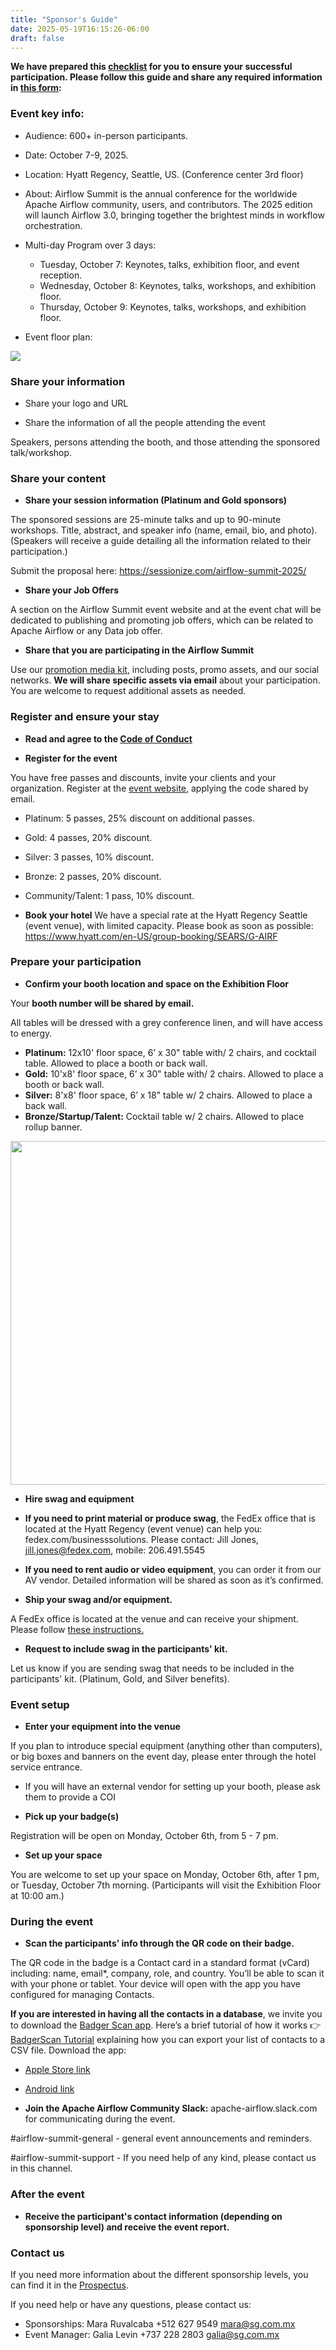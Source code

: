 ```yaml
---
title: "Sponsor's Guide"
date: 2025-05-19T16:15:26-06:00
draft: false
---
```


**We have prepared this <a href="https://docs.google.com/document/d/1h0jpceBcRpK3H5Gpp8Sp-hxZfQhMbRssJwkCJto6f_0/edit?usp=sharing" targe="_blank">checklist</a> for you to ensure your successful participation. Please follow this guide and share any required information in <a href="https://forms.gle/yqA5hdpHYr2eHRe69" targe="_blank">this form</a>:**

<h3 class="sub-color-partner">Event key info:</h3>

* Audience: 600+ in-person participants.

* Date: October 7-9, 2025.

* Location: Hyatt Regency, Seattle, US. (Conference center 3rd floor)

* About: Airflow Summit is the annual conference for the worldwide Apache Airflow community, users, and contributors. The 2025 edition will launch Airflow 3.0, bringing together the brightest minds in workflow orchestration.

* Multi-day Program over 3 days:
  - Tuesday, October 7: Keynotes, talks, exhibition floor, and event reception.
  - Wednesday, October 8: Keynotes, talks, workshops, and exhibition floor.
  - Thursday, October 9: Keynotes, talks, workshops, and exhibition floor.

* Event floor plan:

<img src="/images/partners/sponsors-page/f1.png" class="img-fluid mx-auto d-block mt-4" >

<br>


<h3 class="sub-color-partner">Share your information</h3>

* Share your logo and URL

* Share the information of all the people attending the event 

Speakers, persons attending the booth, and those attending the sponsored talk/workshop.


<h3 class="sub-color-partner">Share your content</h3>

* **Share your session information (Platinum and Gold sponsors)**

The sponsored sessions are 25-minute talks and up to 90-minute workshops. Title, abstract, and speaker info (name, email, bio, and photo). (Speakers will receive a guide detailing all the information related to their participation.) 

Submit the proposal here: https://sessionize.com/airflow-summit-2025/ 

* **Share your Job Offers**

A section on the Airflow Summit event website and at the event chat will be dedicated to publishing and promoting job offers, which can be related to Apache Airflow or any Data job offer.

* **Share that you are participating in the Airflow Summit**

Use our <a href="https://ospo.notion.site/Airflow-Summit-2025-Promo-Kit-3f86196e9d2b4738b0ecb62ac45f2ba9" target="_blank">promotion media kit</a>, including posts, promo assets, and our social networks. 
**We will share specific assets via email** about your participation. You are welcome to request additional assets as needed.


<h3 class="sub-color-partner">Register and ensure your stay</h3>

* **Read and agree to the [Code of Conduct](coc/)**

* **Register for the event**

You have free passes and discounts, invite your clients and your organization. Register at the [event website](tickets/), applying the code shared by email.

* Platinum: 5 passes, 25% discount on additional passes.
* Gold: 4 passes, 20% discount.
* Silver: 3 passes, 10% discount.
* Bronze: 2 passes, 20% discount.
* Community/Talent: 1 pass, 10% discount.

* **Book your hotel**
We have a special rate at the Hyatt Regency Seattle (event venue), with limited capacity. Please book as soon as possible: https://www.hyatt.com/en-US/group-booking/SEARS/G-AIRF



<h3 class="sub-color-partner">Prepare your participation</h3>

* **Confirm your booth location and space on the Exhibition Floor**

Your **booth number will be shared by email.**

All tables will be dressed with a grey conference linen, and will have access to energy.

- **Platinum:** 12x10' floor space, 6’ x 30" table with/ 2 chairs, and cocktail table. Allowed to place a booth or back wall.
- **Gold:** 10'x8' floor space, 6’ x 30" table with/ 2 chairs. Allowed to place a booth or back wall.
- **Silver:** 8'x8' floor space, 6’ x 18" table w/ 2 chairs. Allowed to place a back wall.
- **Bronze/Startup/Talent:** Cocktail table w/ 2 chairs. Allowed to place rollup banner.


<img src="/images/partners/sponsors-page/prepare-your-participation.png" class="img-fluid mx-auto d-block mt-4" width="550px" >

<br>

* **Hire swag and equipment**

* **If you need to print material or produce swag**, the FedEx office that is located at the Hyatt Regency (event venue) can help you: fedex.com/businesssolutions. Please contact: Jill Jones, jill.jones@fedex.com, mobile: 206.491.5545  

* **If you need to rent audio or video equipment**, you can order it from our AV vendor. Detailed information will be shared as soon as it’s confirmed.

* **Ship your swag and/or equipment.**

A FedEx office is located at the venue and can receive your shipment. Please follow <a href="https://drive.google.com/file/d/1NaiE_i7Q_QMOuNmF7MbbNLN2G2zO_Cg5/view?usp=sharing" target="_blank">these instructions.</a>


* **Request to include swag in the participants' kit.**

Let us know if you are sending swag that needs to be included in the participants' kit. (Platinum, Gold, and Silver benefits). 


<h3 class="sub-color-partner">Event setup</h3>

* **Enter your equipment into the venue**

If you plan to introduce special equipment (anything other than computers), or big boxes and banners on the event day, please enter through the hotel service entrance.

   - If you will have an external vendor for setting up your booth, please ask them to provide a COI

* **Pick up your badge(s)**

Registration will be open on Monday, October 6th, from 5 - 7 pm. 

* **Set up your space**

You are welcome to set up your space on Monday, October 6th, after 1 pm, or Tuesday, October 7th morning. (Participants will visit the Exhibition Floor at 10:00 am.)


<h3 class="sub-color-partner">During the event</h3>

* **Scan the participants’ info through the QR code on their badge.**

The QR code in the badge is a Contact card in a standard format (vCard) including: name, email*, company, role, and country. You’ll be able to scan it with your phone or tablet. Your device will open with the app you have configured for managing Contacts. 

**If you are interested in having all the contacts in a database**, we invite you to download the <a href="http://www.badgerscan.org/" target="_blank">Badger Scan app</a>. Here’s a brief tutorial of how it works 👉  <a href="https://youtu.be/jeK5rvHjdIE?feature=shared" target="_blank">BadgerScan Tutorial</a> explaining how you can export your list of contacts to a CSV file. Download the app:
 
 * [Apple Store link](https://apps.apple.com/us/app/badge-scan/id902271396)
 * [Android link](https://apps.apple.com/us/app/badge-scan/id902271396)

* **Join the Apache Airflow Community Slack:** apache-airflow.slack.com for communicating during the event. 

#airflow-summit-general - general event announcements and reminders. 

#airflow-summit-support - If you need help of any kind, please contact us in this channel.


<h3 class="sub-color-partner">After the event</h3>

* **Receive the participant's contact information (depending on sponsorship level) and receive the event report.**


<h3 class="sub-color-partner">Contact us</h3>

If you need more information about the different sponsorship levels, you can find it in the <a href="https://airflowsummit.org/docs/airflowsummit2025-prospectus-v1.2.pdf" target="_blank">Prospectus</a>. 

If you need help or have any questions, please contact us:
- Sponsorships: Mara Ruvalcaba +512 627 9549 mara@sg.com.mx 
- Event Manager: Galia Levin +737 228 2803 galia@sg.com.mx 
